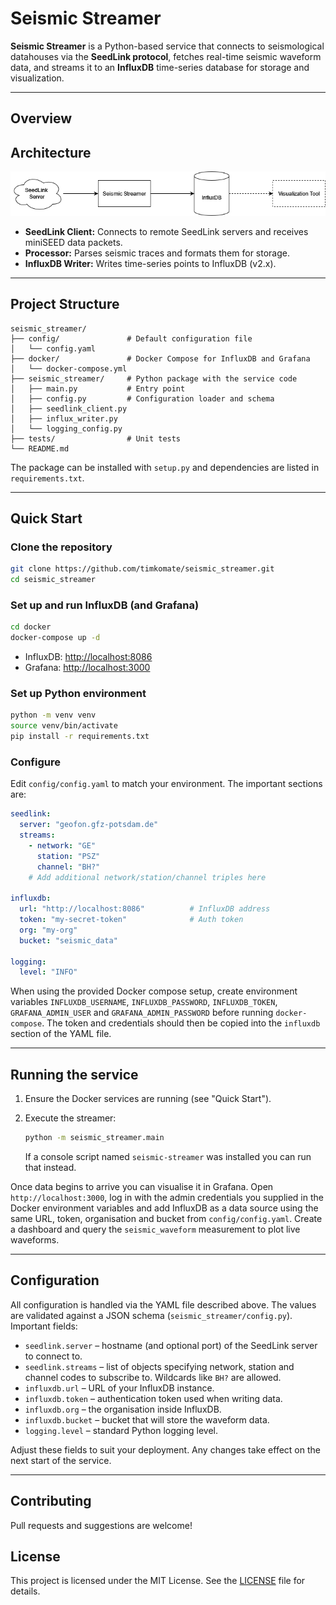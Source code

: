 # Seismic Streamer

**Seismic Streamer** is a Python-based service that connects to seismological datahouses via the **SeedLink protocol**, fetches real-time seismic waveform data, and streams it to an **InfluxDB** time-series database for storage and visualization.

---

## Overview

## Architecture

![Seismic pipeline](docs/architecture.png)

- **SeedLink Client:** Connects to remote SeedLink servers and receives miniSEED data packets.
- **Processor:** Parses seismic traces and formats them for storage.
- **InfluxDB Writer:** Writes time-series points to InfluxDB (v2.x).

---

## Project Structure

```
seismic_streamer/
├── config/               # Default configuration file
│   └── config.yaml
├── docker/               # Docker Compose for InfluxDB and Grafana
│   └── docker-compose.yml
├── seismic_streamer/     # Python package with the service code
│   ├── main.py           # Entry point
│   ├── config.py         # Configuration loader and schema
│   ├── seedlink_client.py
│   ├── influx_writer.py
│   └── logging_config.py
├── tests/                # Unit tests
└── README.md
```

The package can be installed with `setup.py` and dependencies are
listed in `requirements.txt`.

---

## Quick Start

### Clone the repository

```bash
git clone https://github.com/timkomate/seismic_streamer.git
cd seismic_streamer
```

### Set up and run InfluxDB (and Grafana)

```bash
cd docker
docker-compose up -d
```
 - InfluxDB: [http://localhost:8086](http://localhost:8086)
 - Grafana: [http://localhost:3000](http://localhost:3000)

### Set up Python environment

```bash
python -m venv venv
source venv/bin/activate
pip install -r requirements.txt
```

### Configure

Edit `config/config.yaml` to match your environment. The important
sections are:

```yaml
seedlink:
  server: "geofon.gfz-potsdam.de"
  streams:
    - network: "GE"
      station: "PSZ"
      channel: "BH?"
    # Add additional network/station/channel triples here

influxdb:
  url: "http://localhost:8086"          # InfluxDB address
  token: "my-secret-token"              # Auth token
  org: "my-org"
  bucket: "seismic_data"

logging:
  level: "INFO"
```

When using the provided Docker compose setup, create environment
variables `INFLUXDB_USERNAME`, `INFLUXDB_PASSWORD`, `INFLUXDB_TOKEN`,
`GRAFANA_ADMIN_USER` and `GRAFANA_ADMIN_PASSWORD` before running
`docker-compose`. The token and credentials should then be copied into
the `influxdb` section of the YAML file.

---

## Running the service

1. Ensure the Docker services are running (see "Quick Start").

2. Execute the streamer:

   ```bash
   python -m seismic_streamer.main
   ```

   If a console script named `seismic-streamer` was installed you can
   run that instead.

Once data begins to arrive you can visualise it in Grafana. Open
`http://localhost:3000`, log in with the admin credentials you supplied
in the Docker environment variables and add InfluxDB as a data source
using the same URL, token, organisation and bucket from
`config/config.yaml`. Create a dashboard and query the
`seismic_waveform` measurement to plot live waveforms.

---

## Configuration

All configuration is handled via the YAML file described above. The
values are validated against a JSON schema (`seismic_streamer/config.py`).
Important fields:

- `seedlink.server` – hostname (and optional port) of the SeedLink
  server to connect to.
- `seedlink.streams` – list of objects specifying network, station and
  channel codes to subscribe to. Wildcards like `BH?` are allowed.
- `influxdb.url` – URL of your InfluxDB instance.
- `influxdb.token` – authentication token used when writing data.
- `influxdb.org` – the organisation inside InfluxDB.
- `influxdb.bucket` – bucket that will store the waveform data.
- `logging.level` – standard Python logging level.

Adjust these fields to suit your deployment. Any changes take effect on
the next start of the service.

---


## Contributing

Pull requests and suggestions are welcome!

## License

This project is licensed under the MIT License. See the [LICENSE](LICENSE) file for details.
